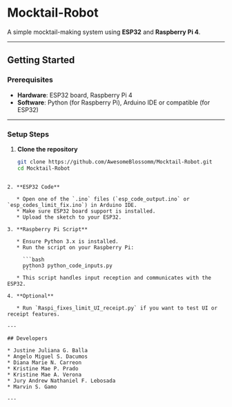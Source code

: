 
# Mocktail-Robot

A simple mocktail-making system using **ESP32** and **Raspberry Pi 4**.

---

## Getting Started

### Prerequisites
- **Hardware**: ESP32 board, Raspberry Pi 4  
- **Software**: Python (for Raspberry Pi), Arduino IDE or compatible (for ESP32)

---

### Setup Steps

1. **Clone the repository**
   ```bash
   git clone https://github.com/AwesomeBlossomm/Mocktail-Robot.git
   cd Mocktail-Robot
````

2. **ESP32 Code**

   * Open one of the `.ino` files (`esp_code_output.ino` or `esp_codes_limit_fix.ino`) in Arduino IDE.
   * Make sure ESP32 board support is installed.
   * Upload the sketch to your ESP32.

3. **Raspberry Pi Script**

   * Ensure Python 3.x is installed.
   * Run the script on your Raspberry Pi:

     ```bash
     python3 python_code_inputs.py
     ```
   * This script handles input reception and communicates with the ESP32.

4. **Optional**

   * Run `Raspi_fixes_limit_UI_receipt.py` if you want to test UI or receipt features.

---

## Developers

* Justine Juliana G. Balla
* Angelo Miguel S. Dacumos
* Diana Marie N. Carreon
* Kristine Mae P. Prado
* Kristine Mae A. Verona
* Jury Andrew Nathaniel F. Lebosada
* Marvin S. Gamo

---

